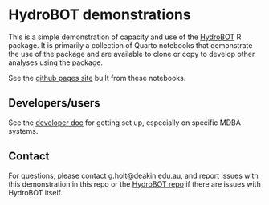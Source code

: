 # HydroBOT demonstrations

This is a simple demonstration of capacity and use of the [HydroBOT](https://github.com/MDBAuth/HydroBOT) R package. It is primarily a collection of Quarto notebooks that demonstrate the use of the package and are available to clone or copy to develop other analyses using the package.

See the [github pages site](https://mdbauth.github.io/HydroBOT_website/) built from these notebooks.

## Developers/users

See the [developer doc](developer.md) for getting set up, especially on specific MDBA systems.

## Contact

For questions, please contact g.holt\@deakin.edu.au, and report issues with this demonstration in this repo or the [HydroBOT repo](https://github.com/MDBAuth/HydroBOT) if there are issues with HydroBOT itself.
